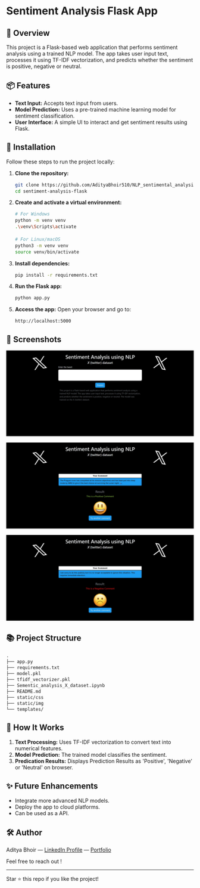 # Sentiment Analysis Flask App

## 🚀 Overview

This project is a Flask-based web application that performs sentiment analysis using a trained NLP model. The app takes user input text, processes it using TF-IDF vectorization, and predicts whether the sentiment is positive, negative or neutral.

## 📦 Features

- **Text Input:** Accepts text input from users.
- **Model Prediction:** Uses a pre-trained machine learning model for sentiment classification.
- **User Interface:** A simple UI to interact and get sentiment results using Flask.

## 🔧 Installation

Follow these steps to run the project locally:

1. **Clone the repository:**

   ```bash
   git clone https://github.com/AdityaBhoir510/NLP_sentimental_analysis.git
   cd sentiment-analysis-flask
   ```

2. **Create and activate a virtual environment:**

   ```bash
   # For Windows
   python -m venv venv
   .\venv\Scripts\activate

   # For Linux/macOS
   python3 -m venv venv
   source venv/bin/activate
   ```

3. **Install dependencies:**

   ```bash
   pip install -r requirements.txt
   ```

4. **Run the Flask app:**

   ```bash
   python app.py
   ```

5. **Access the app:** Open your browser and go to:

   ```
   http://localhost:5000
   ```


## 📸 Screenshots

![home_image](static/img/ss%201.jpeg)

![pos_image](static/img/ss%203%20positive.jpeg)

![neg_image](static/img/ss%202%20negative.jpeg)


## 📚 Project Structure

```
.
├── app.py
├── requirements.txt
├── model.pkl
├── tfidf_vectorizer.pkl
├── Sementic_analysis_X_dataset.ipynb
├── README.md
├── static/css
├── static/img
└── templates/
```

## 🧠 How It Works

1. **Text Processing:** Uses TF-IDF vectorization to convert text into numerical features.
2. **Model Prediction:** The trained model classifies the sentiment.
3. **Predication Results:** Displays Prediction Results as 'Positive', 'Negative' or 'Neutral' on browser.

## ✨ Future Enhancements

- Integrate more advanced NLP models.
- Deploy the app to cloud platforms.
- Can be used as a API.

## 🛠️ Author

Aditya Bhoir — [LinkedIn Profile](https://www.linkedin.com/in/adityabhoir510) — [Portfolio](https://adityabdev.vercel.app/)

Feel free to reach out !

---

Star ⭐ this repo if you like the project!

